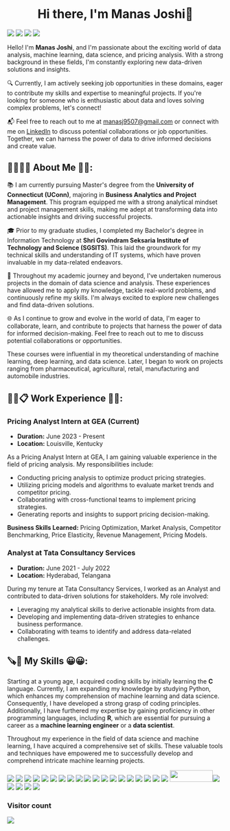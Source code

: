 <!--
**manas04/manas04** is a ✨ _special_ ✨ repository because its `README.md` (this file) appears on your GitHub profile.

Here are some ideas to get you started:

- 🔭 I’m currently working on ...
- 🌱 I’m currently learning ...
- 👯 I’m looking to collaborate on ...
- 🤔 I’m looking for help with ...
- 💬 Ask me about ...
- 📫 How to reach me: ...
- 😄 Pronouns: He/Him/His
- ⚡ Fun fact: ...
-->

 <h1 align = "center">Hi there, I'm Manas Joshi👋</h1>

[![](https://img.shields.io/badge/LinkedIn-0077B5?style=for-the-badge&logo=linkedin&logoColor=white)](https://www.linkedin.com/in/joshi-manas/) [![](https://img.shields.io/badge/Kaggle-20BEFF?style=for-the-badge&logo=Kaggle&logoColor=white)](https://www.kaggle.com/manas9507) 
[![](https://img.shields.io/badge/Gmail-D14836?style=for-the-badge&logo=gmail&logoColor=white)](https://www.hackerrank.com/profile/manasj514)
[![](https://img.shields.io/badge/-Hackerrank-2EC866?style=for-the-badge&logo=HackerRank&logoColor=white)](https://www.hackerrank.com/profile/manasj514)


Hello! I'm __Manas Joshi__, and I'm passionate about the exciting world of data analysis, machine learning, data science, and pricing analysis. With a strong background in these fields, I'm constantly exploring new data-driven solutions and insights.

🔍 Currently, I am actively seeking job opportunities in these domains, eager to contribute my skills and expertise to meaningful projects. If you're looking for someone who is enthusiastic about data and loves solving complex problems, let's connect!

📬 Feel free to reach out to me at manasj9507@gmail.com  or connect with me on <a href="https://www.linkedin.com/in/joshi-manas/">LinkedIn</a> to discuss potential collaborations or job opportunities. Together, we can harness the power of data to drive informed decisions and create value.


<h2> 👨‍🎓🙋‍♂️ About Me 💼🎒: </h2>

📚 I am currently pursuing Master's degree from the __University of Connecticut (UConn)__, majoring in __Business Analytics and Project Management__. This program equipped me with a strong analytical mindset and project management skills, making me adept at transforming data into actionable insights and driving successful projects.

🎓 Prior to my graduate studies, I completed my Bachelor's degree in Information Technology at __Shri Govindram Seksaria Institute of Technology and Science (SGSITS)__. This laid the groundwork for my technical skills and understanding of IT systems, which have proven invaluable in my data-related endeavors.

💼 Throughout my academic journey and beyond, I've undertaken numerous projects in the domain of data science and analysis. These experiences have allowed me to apply my knowledge, tackle real-world problems, and continuously refine my skills. I'm always excited to explore new challenges and find data-driven solutions.

🌐 As I continue to grow and evolve in the world of data, I'm eager to collaborate, learn, and contribute to projects that harness the power of data for informed decision-making. Feel free to reach out to me to discuss potential collaborations or opportunities.

These courses were influential in my theoretical understanding of machine learning, deep learning, and data science. Later, I began to work on projects ranging from pharmaceutical, agricultural, retail, manufacturing and automobile industries. 

<h2> 👨‍💼📋 Work Experience 🏢👔: </h2>

### Pricing Analyst Intern at GEA (Current)

- **Duration:** June 2023 - Present
- **Location:** Louisville, Kentucky

As a Pricing Analyst Intern at GEA, I am gaining valuable experience in the field of pricing analysis. My responsibilities include:

- Conducting pricing analysis to optimize product pricing strategies.
- Utilizing pricing models and algorithms to evaluate market trends and competitor pricing.
- Collaborating with cross-functional teams to implement pricing strategies.
- Generating reports and insights to support pricing decision-making.

**Business Skills Learned:** Pricing Optimization, Market Analysis, Competitor Benchmarking, Price Elasticity, Revenue Management, Pricing Models.

### Analyst at Tata Consultancy Services

- **Duration:** June 2021 - July 2022
- **Location:** Hyderabad, Telangana

During my tenure at Tata Consultancy Services, I worked as an Analyst and contributed to data-driven solutions for stakeholders. My role involved:

- Leveraging my analytical skills to derive actionable insights from data.
- Developing and implementing data-driven strategies to enhance business performance.
- Collaborating with teams to identify and address data-related challenges.


<h2>🪚🔧 My Skills 😀😀:</h2>

Starting at a young age, I acquired coding skills by initially learning the __C__ language. Currently, I am expanding my knowledge by studying Python, which enhances my comprehension of machine learning and data science. Consequently, I have developed a strong grasp of coding principles. Additionally, I have furthered my expertise by gaining proficiency in other programming languages, including __R__, which are essential for pursuing a career as a __machine learning engineer__ or a __data scientist__.

Throughout my experience in the field of data science and machine learning, I have acquired a comprehensive set of skills. These valuable tools and techniques have empowered me to successfully develop and comprehend intricate machine learning projects.

[![](https://img.shields.io/badge/Python-FFD43B?style=for-the-badge&logo=python&logoColor=darkgreen)](https://www.python.org)  [![](https://img.shields.io/badge/TensorFlow-FF6F00?style=for-the-badge&logo=TensorFlow&logoColor=white)](https://www.tensorflow.org) [![](https://img.shields.io/badge/scikit_learn-F7931E?style=for-the-badge&logo=scikit-learn&logoColor=white)](https://scikit-learn.org/stable/) [![](https://img.shields.io/badge/SciPy-654FF0?style=for-the-badge&logo=SciPy&logoColor=white)](https://www.scipy.org) [![](https://img.shields.io/badge/Numpy-777BB4?style=for-the-badge&logo=numpy&logoColor=white)](https://numpy.org) [![](https://img.shields.io/badge/Pandas-2C2D72?style=for-the-badge&logo=pandas&logoColor=white)](https://pandas.pydata.org)  [![](https://img.shields.io/badge/Plotly-239120?style=for-the-badge&logo=plotly&logoColor=white)](https://plotly.com)   [![](https://img.shields.io/badge/PyTorch-EE4C2C?style=for-the-badge&logo=PyTorch&logoColor=white)](https://pytorch.org) [<img src = "https://img.shields.io/badge/MongoDB-4EA94B?style=for-the-badge&logo=mongodb&logoColor=white"/>](https://www.mongodb.com/) [![](https://img.shields.io/badge/R-276DC3?style=for-the-badge&logo=r&logoColor=white)](https://www.r-project.org) [![](https://img.shields.io/badge/Scala-DC322F?style=for-the-badge&logo=scala&logoColor=white)](https://www.scala-lang.org) [![](https://img.shields.io/badge/json-5E5C5C?style=for-the-badge&logo=json&logoColor=white)](https://www.json.org/json-en.html) [![](https://img.shields.io/badge/Tableau-E97627?style=for-the-badge&logo=Tableau&logoColor=white)](https://www.tableau.com) [![](https://img.shields.io/badge/C-00599C?style=for-the-badge&logo=c&logoColor=white)](https://www.cprogramming.com) [![](https://img.shields.io/badge/Keras-D00000?style=for-the-badge&logo=Keras&logoColor=white)](https://keras.io) [![](https://img.shields.io/badge/MySQL-00000F?style=for-the-badge&logo=mysql&logoColor=white)](https://www.mysql.com) [![](https://img.shields.io/badge/conda-342B029.svg?&style=for-the-badge&logo=anaconda&logoColor=white)](https://www.anaconda.com) [![](https://img.shields.io/badge/PowerBI-F2C811?style=for-the-badge&logo=Power%20BI&logoColor=white)](https://powerbi.microsoft.com/en-us/) [![](https://img.shields.io/badge/Colab-F9AB00?style=for-the-badge&logo=googlecolab&color=525252)](https://colab.research.google.com) [<img src = "https://img.shields.io/badge/SQLite-07405E?style=for-the-badge&logo=sqlite&logoColor=white" width = "100" height = "27.5"/>](https://www.sqlite.org/index.html)[![](https://img.shields.io/badge/LaTeX-47A141?style=for-the-badge&logo=LaTeX&logoColor=white)](https://www.latex-project.org) [![](https://img.shields.io/badge/Java-ED8B00?style=for-the-badge&logo=java&logoColor=white)](https://www.java.com/en/) [![](https://img.shields.io/badge/Microsoft_Excel-217346?style=for-the-badge&logo=microsoft-excel&logoColor=white)](https://www.microsoft.com/en-us/microsoft-365/excel) [![](https://img.shields.io/badge/Microsoft_PowerPoint-B7472A?style=for-the-badge&logo=microsoft-powerpoint&logoColor=white)](https://www.microsoft.com/en-us/microsoft-365/powerpoint) [![](https://img.shields.io/badge/Microsoft_Office-D83B01?style=for-the-badge&logo=microsoft-office&logoColor=white)](https://www.office.com)

### Visitor count
<img src="https://profile-counter.glitch.me/manas04/count.svg" />



